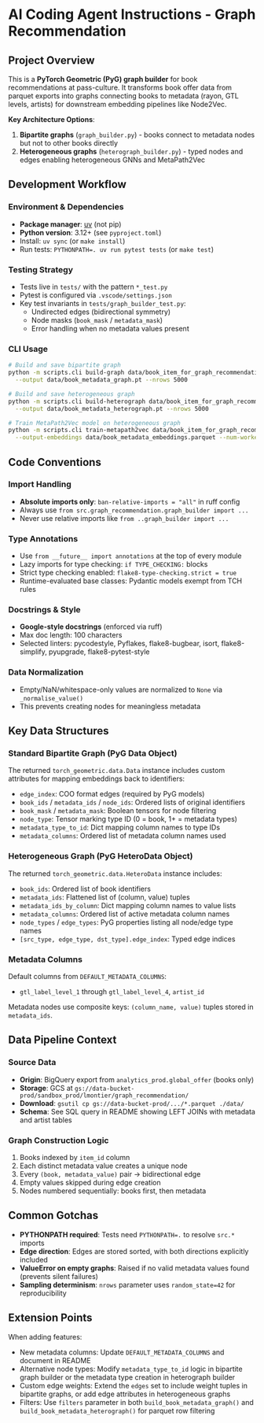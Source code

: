 # AI Coding Agent Instructions - Graph Recommendation

## Project Overview

This is a **PyTorch Geometric (PyG) graph builder** for book recommendations at
pass-culture. It transforms book offer data from parquet exports into graphs
connecting books to metadata (rayon, GTL levels, artists) for downstream
embedding pipelines like Node2Vec.

**Key Architecture Options**:

1. **Bipartite graphs** (`graph_builder.py`) - books connect to metadata nodes
   but not to other books directly
2. **Heterogeneous graphs** (`heterograph_builder.py`) - typed nodes and edges
   enabling heterogeneous GNNs and MetaPath2Vec

## Development Workflow

### Environment & Dependencies

- **Package manager**: [uv](https://github.com/astral-sh/uv) (not pip)
- **Python version**: 3.12+ (see `pyproject.toml`)
- Install: `uv sync` (or `make install`)
- Run tests: `PYTHONPATH=. uv run pytest tests` (or `make test`)

### Testing Strategy

- Tests live in `tests/` with the pattern `*_test.py`
- Pytest is configured via `.vscode/settings.json`
- Key test invariants in `tests/graph_builder_test.py`:
  - Undirected edges (bidirectional symmetry)
  - Node masks (`book_mask` / `metadata_mask`)
  - Error handling when no metadata values present

### CLI Usage

```bash
# Build and save bipartite graph
python -m scripts.cli build-graph data/book_item_for_graph_recommendation.parquet \
  --output data/book_metadata_graph.pt --nrows 5000

# Build and save heterogeneous graph
python -m scripts.cli build-heterograph data/book_item_for_graph_recommendation.parquet \
  --output data/book_metadata_heterograph.pt --nrows 5000

# Train MetaPath2Vec model on heterogeneous graph
python -m scripts.cli train-metapath2vec data/book_item_for_graph_recommendation.parquet \
  --output-embeddings data/book_metadata_embeddings.parquet --num-workers 8 --nrows 5000
```

## Code Conventions

### Import Handling

- **Absolute imports only**: `ban-relative-imports = "all"` in ruff config
- Always use `from src.graph_recommendation.graph_builder import ...`
- Never use relative imports like `from ..graph_builder import ...`

### Type Annotations

- Use `from __future__ import annotations` at the top of every module
- Lazy imports for type checking: `if TYPE_CHECKING:` blocks
- Strict type checking enabled: `flake8-type-checking.strict = true`
- Runtime-evaluated base classes: Pydantic models exempt from TCH rules

### Docstrings & Style

- **Google-style docstrings** (enforced via ruff)
- Max doc length: 100 characters
- Selected linters: pycodestyle, Pyflakes, flake8-bugbear, isort, flake8-simplify, pyupgrade, flake8-pytest-style

### Data Normalization

- Empty/NaN/whitespace-only values are normalized to `None` via `_normalise_value()`
- This prevents creating nodes for meaningless metadata

## Key Data Structures

### Standard Bipartite Graph (PyG Data Object)

The returned `torch_geometric.data.Data` instance includes custom attributes for mapping embeddings back to identifiers:

- `edge_index`: COO format edges (required by PyG models)
- `book_ids` / `metadata_ids` / `node_ids`: Ordered lists of original identifiers
- `book_mask` / `metadata_mask`: Boolean tensors for node filtering
- `node_type`: Tensor marking type ID (0 = book, 1+ = metadata types)
- `metadata_type_to_id`: Dict mapping column names to type IDs
- `metadata_columns`: Ordered list of metadata column names used

### Heterogeneous Graph (PyG HeteroData Object)

The returned `torch_geometric.data.HeteroData` instance includes:

- `book_ids`: Ordered list of book identifiers
- `metadata_ids`: Flattened list of (column, value) tuples
- `metadata_ids_by_column`: Dict mapping column names to value lists
- `metadata_columns`: Ordered list of active metadata column names
- `node_types` / `edge_types`: PyG properties listing all node/edge type names
- `[src_type, edge_type, dst_type].edge_index`: Typed edge indices

### Metadata Columns

Default columns from `DEFAULT_METADATA_COLUMNS`:

- `gtl_label_level_1` through `gtl_label_level_4`, `artist_id`

Metadata nodes use composite keys: `(column_name, value)` tuples stored in `metadata_ids`.

## Data Pipeline Context

### Source Data

- **Origin**: BigQuery export from `analytics_prod.global_offer` (books only)
- **Storage**: GCS at `gs://data-bucket-prod/sandbox_prod/lmontier/graph_recommendation/`
- **Download**: `gsutil cp gs://data-bucket-prod/.../*.parquet ./data/`
- **Schema**: See SQL query in README showing LEFT JOINs with metadata and artist tables

### Graph Construction Logic

1. Books indexed by `item_id` column
2. Each distinct metadata value creates a unique node
3. Every `(book, metadata_value)` pair → bidirectional edge
4. Empty values skipped during edge creation
5. Nodes numbered sequentially: books first, then metadata

## Common Gotchas

- **PYTHONPATH required**: Tests need `PYTHONPATH=.` to resolve `src.*` imports
- **Edge direction**: Edges are stored sorted, with both directions explicitly included
- **ValueError on empty graphs**: Raised if no valid metadata values found (prevents silent failures)
- **Sampling determinism**: `nrows` parameter uses `random_state=42` for reproducibility

## Extension Points

When adding features:

- New metadata columns: Update `DEFAULT_METADATA_COLUMNS` and document in README
- Alternative node types: Modify `metadata_type_to_id` logic in bipartite
  graph builder or the metadata type creation in heterograph builder
- Custom edge weights: Extend the `edges` set to include weight tuples in
  bipartite graphs, or add edge attributes in heterogeneous graphs
- Filters: Use `filters` parameter in both `build_book_metadata_graph()` and
  `build_book_metadata_heterograph()` for parquet row filtering
